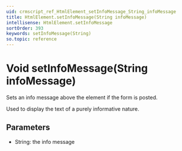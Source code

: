 ```yaml
---
uid: crmscript_ref_HtmlElement_setInfoMessage_String_infoMessage
title: HtmlElement.setInfoMessage(String infoMessage)
intellisense: HtmlElement.setInfoMessage
sortOrder: 393
keywords: setInfoMessage(String)
so.topic: reference
---
```


# Void setInfoMessage(String infoMessage)

Sets an info message above the element if the form is posted.

Used to display the text of a purely informative nature.

## Parameters

* String: the info message
